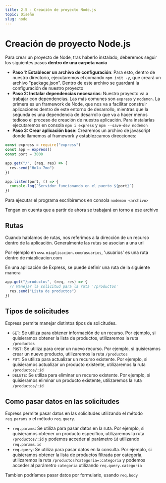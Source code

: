 ```yaml
---
title: 2.5 - Creación de proyecto Node.js
topic: Diseño
slug: node
---
```


# Creación de proyecto Node.js

Para crear un proyecto de Node, tras haberlo instalado, deberemos seguir los siguientes pasos **dentro de una carpeta vacía**

- **Paso 1: Establecer un archivo de configuración**: Para esto, dentro de nuestro directorio, ejecutaremos el comando `npm init -y`, que creará un archivo "package.json". Dentro de este archivo se guardará la configuración de nuestro proyecto
- **Paso 2: Instalar dependencias necesarias**: Nuestro proyecto va a trabajar con dependencias. Las más comunes son `express` y `nodemon`. La primera es un framework de Node, que nos va a facilitar construir aplicaciones dentro de este entorno de desarrollo, mientras que la segunda es una dependencia de desarrollo que va a hacer menos tedioso el proceso de creación de nuestra aplicación. Para instalarlas ejecutaremos en consola `npm i express` y `npm --save-dev nodemon`
- **Paso 3: Crear aplicación base**: Crearemos un archivo de javascript donde llamemos al framework y establezcamos direcciones:

```js
const express = require("express")
const app = express()
const port = 3000

app.get("/", (req, res) => {
  res.send("Hola 7mo")
})

app.listen(port, () => {
  console.log(`Servidor funcionando en el puerto ${port}`)
})
```

Para ejecutar el programa escribiremos en consola `nodemon <archivo>`

Tengan en cuenta que a partir de ahora se trabajará en torno a ese archivo

## Rutas

Cuando hablamos de rutas, nos referimos a la dirección de un recurso dentro de la aplicación. Generalmente las rutas se asocian a una url

Por ejemplo en `www.miaplicacion.com/usuarios`, 'usuarios' es una ruta dentro de miaplicacion.com

En una aplicación de Express, se puede definir una ruta de la siguiente manera

```js
app.get("/productos", (req, res) => {
  // Manejar la solicitud para la ruta '/productos'
  res.send("Lista de productos")
})
```

## Tipos de solicitudes

Express permite manejar distintos tipos de solicitudes.

- `GET`: Se utiliza para obtener información de un recurso. Por ejemplo, si quisieramos obtener la lista de productos, utilizaremos la ruta `/productos`
- `POST`: Se utiliza para crear un nuevo recurso. Por ejemplo, si quisieramos crear un nuevo producto, utilizaremos la ruta `/productos`
- `PUT`: Se utiliza para actualizar un recurso existente. Por ejemplo, si quisieramos actualizar un producto existente, utilizaremos la ruta `/productos/:id`
- `DELETE`: Se utiliza para eliminar un recurso existente. Por ejemplo, si quisieramos eliminar un producto existente, utilizaremos la ruta `/productos/:id`

## Como pasar datos en las solicitudes

Express permite pasar datos en las solicitudes utilizando el método `req.params` o el método `req.query`.

- `req.params`: Se utiliza para pasar datos en la ruta. Por ejemplo, si quisieramos obtener un producto específico, utilizaremos la ruta `/productos/:id` y podemos acceder al parámetro `id` utilizando `req.params.id`
- `req.query`: Se utiliza para pasar datos en la consulta. Por ejemplo, si quisieramos obtener la lista de productos filtrada por categoría, utilizaremos la ruta `/productos?categoria=:categoria` y podemos acceder al parámetro `categoria` utilizando `req.query.categoria`

Tambien podríamos pasar datos por formulario, usando `req.body`
